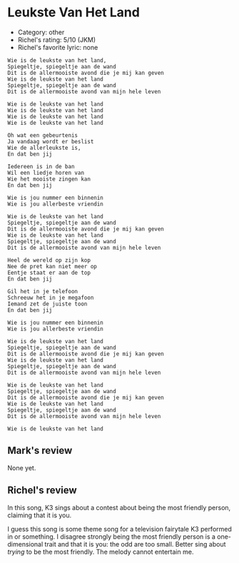 # Leukste Van Het Land

 * Category: other
 * Richel's rating: 5/10 (JKM)
 * Richel's favorite lyric: none


```
Wie is de leukste van het land,
Spiegeltje, spiegeltje aan de wand
Dit is de allermooiste avond die je mij kan geven
Wie is de leukste van het land
Spiegeltje, spiegeltje aan de wand
Dit is de allermooiste avond van mijn hele leven

Wie is de leukste van het land
Wie is de leukste van het land
Wie is de leukste van het land
Wie is de leukste van het land

Oh wat een gebeurtenis
Ja vandaag wordt er beslist
Wie de allerleukste is,
En dat ben jij

Iedereen is in de ban
Wil een liedje horen van
Wie het mooiste zingen kan
En dat ben jij

Wie is jou nummer een binnenin
Wie is jou allerbeste vriendin

Wie is de leukste van het land
Spiegeltje, spiegeltje aan de wand
Dit is de allermooiste avond die je mij kan geven
Wie is de leukste van het land
Spiegeltje, spiegeltje aan de wand
Dit is de allermooiste avond van mijn hele leven

Heel de wereld op zijn kop
Nee de pret kan niet meer op
Eentje staat er aan de top
En dat ben jij

Gil het in je telefoon
Schreeuw het in je megafoon
Iemand zet de juiste toon
En dat ben jij

Wie is jou nummer een binnenin
Wie is jou allerbeste vriendin

Wie is de leukste van het land
Spiegeltje, spiegeltje aan de wand
Dit is de allermooiste avond die je mij kan geven
Wie is de leukste van het land
Spiegeltje, spiegeltje aan de wand
Dit is de allermooiste avond van mijn hele leven

Wie is de leukste van het land
Spiegeltje, spiegeltje aan de wand
Dit is de allermooiste avond die je mij kan geven
Wie is de leukste van het land
Spiegeltje, spiegeltje aan de wand
Dit is de allermooiste avond van mijn hele leven

Wie is de leukste van het land
```

## Mark's review

None yet.

## Richel's review

In this song, K3 sings about a contest about being the most friendly person, claiming that it is you.

I guess this song is some theme song for a television fairytale K3 performed in or something. I disagree strongly being the most friendly person is a one-dimensional trait and that it is you: the odd are too small. Better sing about _trying_ to be the most friendly. The melody cannot entertain me.
